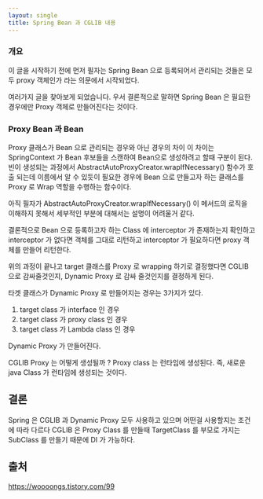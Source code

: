 ```yaml
---
layout: single
title: Spring Bean 과 CGLIB 내용 
---
```



### 개요 
이 글을 시작하기 전에 먼저 필자는 Spring Bean 으로 등록되어서 관리되는 것들은 모두 proxy 객체인가 라는 의문에서 시작되었다. 

여러가지 글을 찾아보게 되었습니다. 우서 결론적으로 말하면 Spring Bean 은 필요한 경우에만 Proxy 객체로 만들어진다는 것이다. 

### Proxy Bean 과 Bean 


Proxy 클래스가 Bean 으로 관리되는 경우와 아닌 경우의 차이 
이 차이는 SpringContext 가 Bean 후보들을 스캔하여 Bean으로 생성하려고 할때 구분이 된다. 
빈이 생성되는 과정에서 AbstractAutoProxyCreator.wrapIfNecessary() 함수가 호출 되는데 이름에서 알 수 있듯이 필요한 경우에
Bean 으로 만들고자 하는 클래스를 Proxy 로 Wrap 역할을 수행하는 함수이다. 

아직 필자가 AbstractAutoProxyCreator.wrapIfNecessary() 이 메서드의 로직을 이해하지 못해서 세부적인 부분에 대해서는 설명이 어려울거 같다.

결론적으로 Bean 으로 등록하고자 하는 Class 에 interceptor 가 존재하는지 확인하고 interceptor 가 없다면 객체를 그대로 리턴하고 interceptor 가 필요하다면 proxy 객체를 만들어 리턴한다. 



위의 과정이 끝나고 target 클래스를 Proxy 로 wrapping 하기로 결정했다면 
CGLIB 으로 감싸줄것인지, Dynamic Proxy 로 감싸 줄것인지를 결정하게 된다. 


타겟 클래스가 Dynamic Proxy 로 만들어지는 경우는 3가지가 있다. 
1. target class 가 interface 인 경우
2. target class 가 proxy class 인 경우
3. target class 가 Lambda class 인 경우 

Dynamic Proxy 가 만들어진다. 



CGLIB Proxy 는 어떻게 생성될까 ?
Proxy class 는 런타임에 생성된다. 즉, 새로운 java Class 가 런타임에 생성되는 것이다. 



## 결론
Spring 은 CGLIB 과 Dynamic Proxy 모두 사용하고 있으며 어떤걸 사용할지는 조건에 따라 다르다 CGLIB 은 Proxy Class 를 만들때 TargetClass 를 부모로 가지는 SubClass 를 만들기 때문에 DI 가 가능하다. 













## 출처
https://woooongs.tistory.com/99
